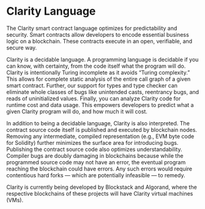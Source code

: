 # Clarity Language

The Clarity smart contract language optimizes for predictability and security. Smart contracts allow developers to encode essential business logic on a blockchain. These contracts execute in an open, verifiable, and secure way.

Clarity is a decidable language. A programming language is decidable if you can know, with certainty, from the code itself what the program will do. Clarity is intentionally Turing incomplete as it avoids “Turing complexity.” This allows for complete static analysis of the entire call graph of a given smart contract. Further, our support for types and type checker can eliminate whole classes of bugs like unintended casts, reentrancy bugs, and reads of uninitialized values. Finally, you can analyze Clarity code for runtime cost and data usage. This empowers developers to predict what a given Clarity program will do, and how much it will cost.

In addition to being a decidable language, Clarity is also interpreted. The contract source code itself is published and executed by blockchain nodes. Removing any intermediate, compiled representation (e.g., EVM byte code for Solidity) further minimizes the surface area for introducing bugs. Publishing the contract source code also optimizes understandability. Compiler bugs are doubly damaging in blockchains because while the programmed source code may not have an error, the eventual program reaching the blockchain could have errors. Any such errors would require contentious hard forks — which are potentially infeasible — to remedy.

Clarity is currently being developed by Blockstack and Algorand, where the respective blockchains of these projects will have Clarity virtual machines (VMs).
